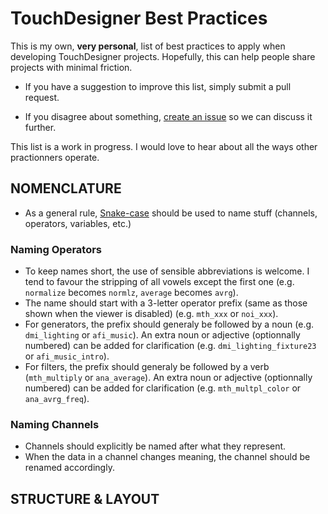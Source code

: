 # TouchDesigner Best Practices

This is my own, **very personal**, list of best practices to apply when developing TouchDesigner projects. Hopefully, this can help people share projects with minimal friction. 

* If you have a suggestion to improve this list, simply submit a pull request.

* If you disagree about something, [create an issue](https://github.com/djipco/tdbp/issues/new) so we can discuss it further.

This list is a work in progress. I would love to hear about all the ways other practionners operate.

## NOMENCLATURE

* As a general rule, [Snake-case](https://en.wikipedia.org/wiki/Snake_case) should be used to name stuff (channels, operators, variables, etc.)

### Naming Operators

* To keep names short, the use of sensible abbreviations is welcome. I tend to favour the stripping of all vowels except the first one (e.g. `normalize` becomes `normlz`, `average` becomes `avrg`).
* The name should start with a 3-letter operator prefix (same as those shown when the viewer is disabled) (e.g. `mth_xxx` or `noi_xxx`).
* For generators, the prefix should generaly be followed by a noun (e.g. `dmi_lighting` or `afi_music`). An extra noun or adjective (optionnally numbered) can be added for clarification (e.g. `dmi_lighting_fixture23` or `afi_music_intro`).
* For filters, the prefix should generaly be followed by a verb (`mth_multiply` or `ana_average`). An extra noun or adjective (optionnally numbered) can be added for clarification (e.g. `mth_multpl_color` or `ana_avrg_freq`).


### Naming Channels

* Channels should explicitly be named after what they represent. 
* When the data in a channel changes meaning, the channel should be renamed accordingly.


## STRUCTURE & LAYOUT

